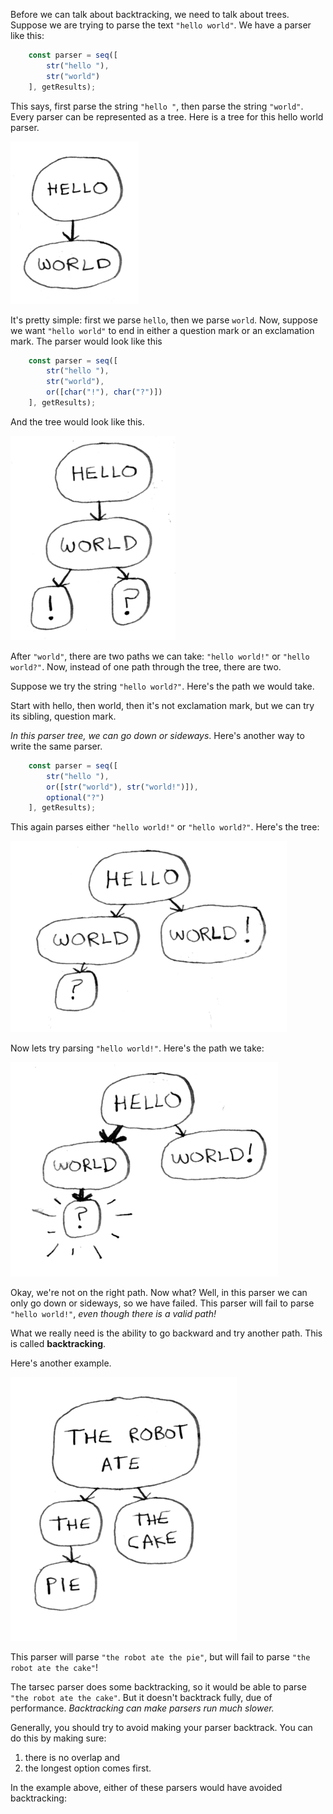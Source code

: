 Before we can talk about backtracking, we need to talk about trees. Suppose we are trying to parse the text `"hello world"`. We have a parser like this:

```ts
    const parser = seq([
        str("hello "),
        str("world")
    ], getResults);
```

 This says, first parse the string `"hello "`, then parse the string `"world"`. Every parser can be represented as a tree. Here is a tree for this hello world parser.

 ![](images/backtracking/simple.png)


It's pretty simple: first we parse `hello`, then we parse `world`. Now, suppose we want `"hello world"` to end in either a question mark or an exclamation mark. The parser would look like this

```ts
    const parser = seq([
        str("hello "),
        str("world"),
        or([char("!"), char("?")])
    ], getResults);
```

And the tree would look like this.

![](images/backtracking/branch.png)

After `"world"`, there are two paths we can take: `"hello world!"` or `"hello world?"`. Now, instead of one path through the tree, there are two.

Suppose we try the string `"hello world?"`. Here's the path we would take.

Start with hello, then world, then it's not exclamation mark, but we can try its sibling, question mark.


*In this parser tree, we can go down or sideways*. Here's another way to write the same parser.

```ts
    const parser = seq([
        str("hello "),        
        or([str("world"), str("world!")]),
        optional("?")
    ], getResults);
```

This again parses either `"hello world!"` or `"hello world?"`. Here's the tree:

![](images/backtracking/branch-backtracking.png)

Now lets try parsing `"hello world!"`. Here's the path we take:

![](images/backtracking/branch-backtracking-path.png)

Okay, we're not on the right path. Now what? Well, in this parser we can only go down or sideways, so we have failed. This parser will fail to parse `"hello world!"`, *even though there is a valid path!*

What we really need is the ability to go backward and try another path. This is called **backtracking**.

Here's another example.

![](images/backtracking/robot-parser.png)

This parser will parse `"the robot ate the pie"`, but will fail to parse `"the robot ate the cake"`!

The tarsec parser does some backtracking, so it would be able to parse `"the robot ate the cake"`. But it doesn't backtrack fully, due of performance. *Backtracking can make parsers run much slower.*

Generally, you should try to avoid making your parser backtrack. You can do this by making sure:

1. there is no overlap and
2. the longest option comes first.

In the example above, either of these parsers would have avoided backtracking: